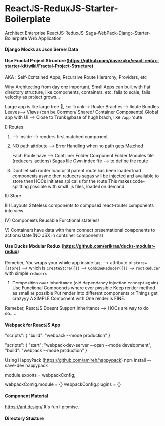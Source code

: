 # ReactJS-ReduxJS-Starter-Boilerplate

Architect Enterprise ReactJS-ReduxJS-Saga-WebPack-Django-Starter-Boilerplate Web Application

#### Django Mocks as Json Server Data

#### Use Fractal Project Structure (https://github.com/davezuko/react-redux-starter-kit/wiki/Fractal-Project-Structure)

AKA : Self-Contained Apps, Recursive Route Hierarchy, Providers, etc

Why Architecting from day one important,
Small Apps can built with flat directory structure, like components, containers, etc.
fails to scale, fails velocity as project grows...

Large app is like large tree :evergreen_tree:,
Ex:
Trunk--> Router
Braches--> Route Bundles
Leaves--> Views (can be Common/ Shared/ Container Components)
Global app with UI --> Close to Trunk @base of hugh brach, like `/app` route

I) Routes
1. <Route path="" component=""> --> inside <Switch> --> renders first matched component
2. <Route component=""> NO path attribute --> Error Handling when no path gets Matched

    Each Route have -->
        Container Folder
        Component Folder
        Modules file (reducers, actions)
        Sagas file
        Own index file --> to define the route

3. Dont let sub router load until parent route has been loaded
    load components async then reducers sagas will be injected and available to store
    then HOCs initiates api calls for the route
This makes code-splitting possible with small .js files, loaded on demand    

II) Store

III) Layouts
    Stateless components to composed react-router components into view

IV) Components
    Reusable
    Functional stateless

V) Containers
    have data with them
    connect presentational components to actions/state (NO JSX in container components)



#### Use Ducks Modular Redux (https://github.com/erikras/ducks-modular-redux)

Remeber,
You wraps your whole app inside <Provider > tag, --> attribute of `store={store}`
--> which is `CreateStore({})` --> `CombineReducer({})` --> `rootReducer` with simple `reducers`

1. Composition over Inheritance (old dependency injection concept again)
   Use Functional Compoenets where ever possible
   Keep render method as small as possible
   Put render into different components or Things get crazyyy A SIMPLE Component with One render is FINE.

Remeber,
ReactJS Doesnt Support Inheritance --> HOCs are way to do so.....


#### Webpack for ReactJS App

"scripts": {
  "build": "webpack --mode production"
}

"scripts": {
  "start": "webpack-dev-server --open --mode development",
  "build": "webpack --mode production"
}

Using HappyPack (https://github.com/amireh/happypack)
npm install --save-dev happypack




module.exports = webpackConfig;

webpackConfig.module = {}
webpackConfig.plugins = {}


#### Component Material
https://ant.design/
It's fun  I promise.


#### Directory Stucture

